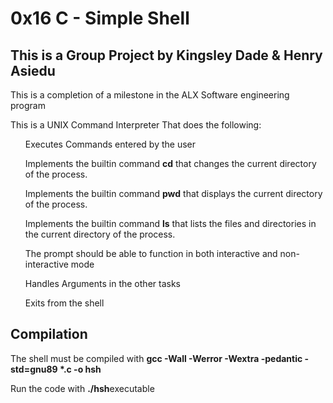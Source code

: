 <h1>0x16 C - Simple Shell</h1>
<h2>This is a Group Project by Kingsley Dade & Henry Asiedu</h2>
<p>This is a completion of a milestone in the ALX Software engineering program</p>
<p>This is a UNIX Command Interpreter That does the following:</p>
<ul>Executes Commands entered by the user</ul>
<ul>Implements the builtin command <b>cd</b> that changes the current directory of the process.</ul>
<ul>Implements the builtin command <b>pwd</b> that displays the current directory of the process.</ul>
<ul>Implements the builtin command <b>ls</b> that lists the files and directories in the current directory of the process.</ul>
<ul>The prompt should be able to function in both interactive and non-interactive mode</ul>
<ul>Handles Arguments in the other tasks</ul>
<ul>Exits from the shell</ul>
<h2>Compilation</h2>
<p>The shell must be compiled with <b>gcc -Wall -Werror -Wextra -pedantic -std=gnu89 *.c -o hsh</b></p>
<p>Run the code with <b>./hsh</b>executable</p>
